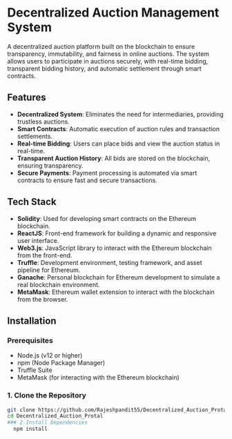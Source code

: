 # Decentralized Auction Management System

A decentralized auction platform built on the blockchain to ensure transparency, immutability, and fairness in online auctions. The system allows users to participate in auctions securely, with real-time bidding, transparent bidding history, and automatic settlement through smart contracts.

## Features

- **Decentralized System**: Eliminates the need for intermediaries, providing trustless auctions.
- **Smart Contracts**: Automatic execution of auction rules and transaction settlements.
- **Real-time Bidding**: Users can place bids and view the auction status in real-time.
- **Transparent Auction History**: All bids are stored on the blockchain, ensuring transparency.
- **Secure Payments**: Payment processing is automated via smart contracts to ensure fast and secure transactions.

## Tech Stack

- **Solidity**: Used for developing smart contracts on the Ethereum blockchain.
- **ReactJS**: Front-end framework for building a dynamic and responsive user interface.
- **Web3.js**: JavaScript library to interact with the Ethereum blockchain from the front-end.
- **Truffle**: Development environment, testing framework, and asset pipeline for Ethereum.
- **Ganache**: Personal blockchain for Ethereum development to simulate a real blockchain environment.
- **MetaMask**: Ethereum wallet extension to interact with the blockchain from the browser.

## Installation

### Prerequisites

- Node.js (v12 or higher)
- npm (Node Package Manager)
- Truffle Suite
- MetaMask (for interacting with the Ethereum blockchain)

### 1. Clone the Repository

```bash
git clone https://github.com/Rajeshpandit55/Decentralized_Auction_Protal.git
cd Decentralized_Auction_Protal
### 2.Install Dependencies
  npm install
